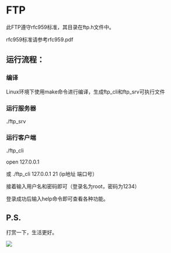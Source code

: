 # FTP

此FTP遵守rfc959标准，其目录在ftp.h文件中。

rfc959标准请参考rfc959.pdf

## 运行流程：

### 编译
Linux环境下使用make命令进行编译，生成ftp_cli和ftp_srv可执行文件

### 运行服务器 
./ftp_srv

### 运行客户端 
./ftp_cli

open 127.0.0.1

或 ./ftp_cli 127.0.0.1 21 (ip地址 端口号）

接着输入用户名和密码即可（登录名为root，密码为1234）

登录成功后输入help命令即可查看各种功能。

## P.S.
打赏一下，生活更好。

![](https://cdn.jsdelivr.net/gh/lihe/Pic/img/20200606003724.jpg)
